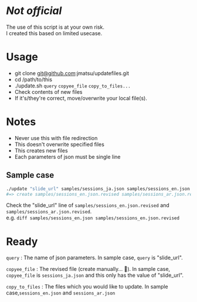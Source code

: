 # *Not official*

The use of this script is at your own risk.  
I created this based on limited usecase.

# Usage

+ git clone git@github.com:jmatsu/updatefiles.git
+ cd /path/to/this
+ ./update.sh `query` `copyee_file` `copy_to_files...`
+ Check contents of new files
+ If it's/they're correct, move/overwrite your local file(s).

# Notes

+ Never use this with file redirection
+ This doesn't overwrite specified files
+ This creates new files
+ Each parameters of json must be single line

## Sample case

```sh
./update "slide_url" samples/sessions_ja.json samples/sessions_en.json samples/sessions_ar.json 
#=> create samples/sessions_en.json.revised samples/sessions_ar.json.revised
```

Check the "slide_url" line of `samples/sessions_en.json.revised` and `samples/sessions_ar.json.revised`.  
e.g. `diff samples/sessions_en.json samples/sessions_en.json.revised`

# Ready

`query` : The name of json parameters. In sample case, `query` is "slide_url". 

`copyee_file` : The revised file (create manually... :bow:). In sample case, `copyee_file` is `sessions_ja.json` and this only has the value of "slide_url".

`copy_to_files` : The files which you would like to update. In sample case,`sessions_en.json` and `sessions_ar.json`
